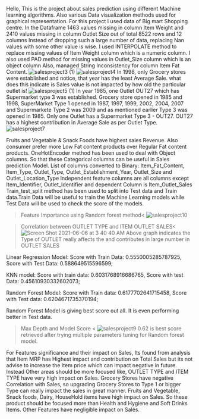 Hello,
This is the project about sales prediction using different Machine learning algorithms. Also various Data visualization methods used for graphical representation.
For this project I used data of Big mart Shopping centre.
In the Dataframe 1463 values missing  in column  Item Weight and 2410 values missing in column Outlet Size out of total 8522 rows and 12 columns
Instead of dropping such a large number of data, replacing Nan values with some other value is wise. I used INTERPOLATE method to replace missing values of Item Weight column which is a numeric column. I also used PAD method for missing values in Outlet_Size column which is an object column
Also, managed String Inconsistency for column Item Fat Content. 
![salesproject3 (1)](https://user-images.githubusercontent.com/82862957/120975917-a708f980-c726-11eb-8052-acd0d5e820d5.png)
![salesproject4](https://user-images.githubusercontent.com/82862957/120976362-1ed72400-c727-11eb-8442-91a9535c8859.png)
In 1998, only Grocery stores were established and notice, that year has the least Average Sale. what does this indicate is Sales value is not impacted by how old the particular outlet is!
![salesproject5 (1)](https://user-images.githubusercontent.com/82862957/120976296-0e26ae00-c727-11eb-9d48-10d6e7f45199.png)
In year 1985, one Outlet OUT27 which has Supermarket type 3 was established.
Grocery store opened in 1985 and 1998, SuperMarket Type 1 opened in 1987, 1997, 1999, 2002, 2004, 2007 and Supermarkete Type 2 was 2009 and as mentioned earlier Type 3 was opened in 1985.
Only one Outlet has a Supermarket Type 3 - OUT27. OUT27 has a highest contribution in Average Sale as per Outlet Type.
![salesproject7](https://user-images.githubusercontent.com/82862957/120976566-4e862c00-c727-11eb-9dac-952cd3f5fa4b.png)

Fruits and Vegetable & Snack Foods have highest sales Revenue. Also consumer prefer more Low Fat content products over Regular Fat content products.
OneHotEncoder method has been used to deal with Object columns. So that these Categorical columns can be useful in Sales prediction Model.
List of columns converted to Binary: Item_Fat_Content, Item_Type, Outlet_Type, Outlet_Establishment_Year, Outlet_Size and Outlet_Location_Type 
Independent feature columns are all columns except Item_Identifier, Outlet_Identifier and dependent Column is Item_Outlet_Sales
Train_test_split method has been used to split into Test data and Train data.Train Data will be useful to train the Machine Learning models while Test Data will be used to check the score of the models.  

>Feature Importance using Random forest method< 
![salesproject10](https://user-images.githubusercontent.com/82862957/120976846-9311c780-c727-11eb-826a-7ab5e7e564f6.png)

>Correlation between OUTLET TYPE and ITEM OUTLET SALES<
![Screen Shot 2021-06-06 at 3 40 40 AM](https://user-images.githubusercontent.com/82862957/120981666-be4ae580-c72c-11eb-8821-f7aa9219fab4.png)
Above graph indicates the Type of OUTLET really affects the and contributes in large number in OUTLET SALES

Linear Regression Model: 
Score with Train Data: 0.5550005285787925,
Score with Test Data: 0.588649515596599;

KNN model: 
Score with train data: 0.6031768916686765, 
Score with test Data: 0.45610930332602073;

Random Forest Model: 
Score with Train data: 0.6177702641715458,
Score with Test data: 0.6204671735370194;

Random Forest Model is giving best score out all. It is even performing better in Test data. 

> Max Depth and Model Score <
![salesproject9](https://user-images.githubusercontent.com/82862957/120981526-98bddc00-c72c-11eb-875d-d2a7ed65070f.png)
0.62 is best score retrieved after trying multiple parameters tuning for Random forest model.


For Features significance and their impact on Sales, Its found from analysis that Item MRP has Highest impact and contribution on Total Sales but its not advise to increase the Item price which can impact negative in future. Instead Other areas should be more focused like, OUTLET TYPE and ITEM TYPE have very high impact on Sales.
Grocery Stores have negative Correlation with Sales, so upgrading Grocery Stores to Type 1 or bigger Type can really impact the sales in great manner.
Fruits and Vegetable, Snack foods, Dairy, HouseHold items have high impact on Sales. So these product should be focused more than Health and Hygiene and Soft Drinks Items. 
Other Features have negligible impact on Sales. 


